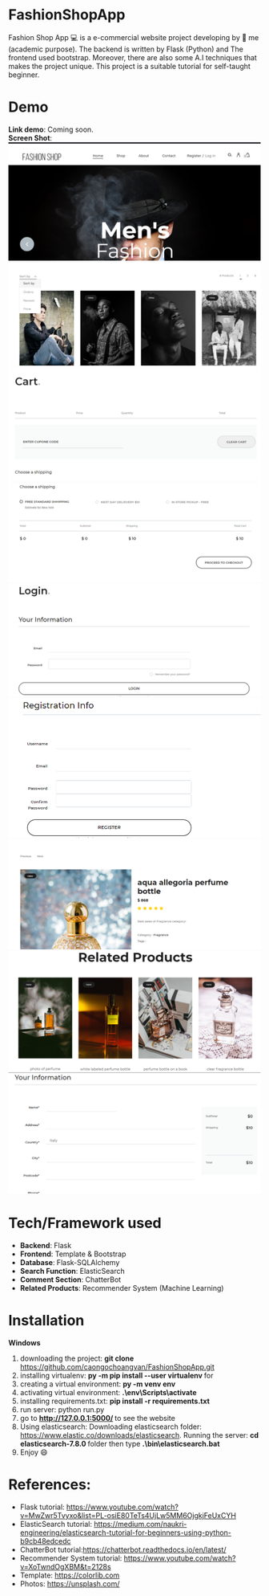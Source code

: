 # FashionShopApp
Fashion Shop App :computer: is a e-commercial website project developing by :girl: me (academic purpose). The backend is written by Flask (Python) and The frontend used bootstrap. Moreover, there are also some A.I techniques that makes the project unique. This project is a suitable tutorial for self-taught beginner.
# Demo
<b>Link demo</b>: Coming soon.
<br/>
<b>Screen Shot</b>: 
<img src="./demo/home.png" alt="Home">
<img src="./demo/sort.png" alt="Home">
<img src="./demo/cart.png" alt="Home">
<img src="./demo/cart2.png" alt="Home">
<img src="./demo/login.png" alt="Home">
<img src="./demo/signup.png" alt="Home">
<img src="./demo/product.png" alt="Home">
<img src="./demo/relatedproducts.png" alt="Home">
<img src="./demo/checkout.png" alt="Home">
# Tech/Framework used
+ <b>Backend</b>: Flask
+ <b>Frontend</b>: Template & Bootstrap
+ <b>Database</b>: Flask-SQLAlchemy
+ <b>Search Function</b>: ElasticSearch
+ <b>Comment Section</b>: ChatterBot
+ <b>Related Products</b>: Recommender System (Machine Learning)

# Installation
<b>Windows</b>
1. downloading the project: <b> git clone </b> https://github.com/caongochoangvan/FashionShopApp.git
2. installing virtualenv: <b> py -m pip install --user virtualenv </b> for 
3. creating a virtual environment: <b>py -m venv env </b>
4. activating virtual environment: <b>.\env\Scripts\activate </b>
5. installing requirements.txt: <b>pip install -r requirements.txt </b>
6. run server: python run.py
7. go to <b> http://127.0.0.1:5000/ </b> to see the website
8. Using elasticsearch: Downloading elasticsearch folder: https://www.elastic.co/downloads/elasticsearch. Running the server: <b>cd elasticsearch-7.8.0 </b> folder then type <b>.\bin\elasticsearch.bat</b> 
9. Enjoy :smile:
# References:
+ Flask tutorial: https://www.youtube.com/watch?v=MwZwr5Tvyxo&list=PL-osiE80TeTs4UjLw5MM6OjgkjFeUxCYH
+ ElasticSearch tutorial: https://medium.com/naukri-engineering/elasticsearch-tutorial-for-beginners-using-python-b9cb48edcedc
+ ChatterBot tutorial:https://chatterbot.readthedocs.io/en/latest/
+ Recommender System tutorial: https://www.youtube.com/watch?v=XoTwndOgXBM&t=2128s
+ Template: https://colorlib.com
+ Photos: https://unsplash.com/
